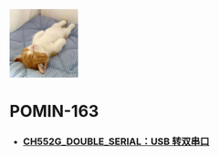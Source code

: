 <img src="..\\Other\\Avatar.jpg" width="120" height="120"></img>

# POMIN-163
- ### [CH552G_DOUBLE_SERIAL：USB 转双串口](./CH552G_DOUBLE_SERIAL/readme.md)



